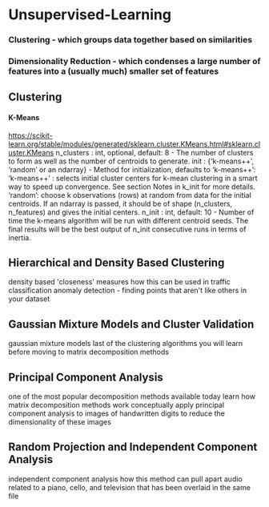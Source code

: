# Unsupervised-Learning
### Clustering - which groups data together based on similarities
### Dimensionality Reduction - which condenses a large number of features into a (usually much) smaller set of features

## Clustering
####   K-Means
https://scikit-learn.org/stable/modules/generated/sklearn.cluster.KMeans.html#sklearn.cluster.KMeans
n_clusters : int, optional, default: 8 - The number of clusters to form as well as the number of centroids to generate.
init : {‘k-means++’, ‘random’ or an ndarray} - Method for initialization, defaults to ‘k-means++’:
‘k-means++’ : selects initial cluster centers for k-mean clustering in a smart way to speed up convergence. See section Notes in k_init for more details.
‘random’: choose k observations (rows) at random from data for the initial centroids.
If an ndarray is passed, it should be of shape (n_clusters, n_features) and gives the initial centers.
n_init : int, default: 10 - Number of time the k-means algorithm will be run with different centroid seeds. The final results will be the best output of n_init consecutive runs in terms of inertia.
	
## Hierarchical and Density Based Clustering
   density based 'closeness' measures
   how this can be used in traffic classification
   anomaly detection - finding points that aren't like others in your dataset
	 
## Gaussian Mixture Models and Cluster Validation
   gaussian mixture models
   last of the clustering algorithms you will learn before moving to matrix decomposition methods

## Principal Component Analysis
   one of the most popular decomposition methods available today
   learn how matrix decomposition methods work conceptually
   apply principal component analysis to images of handwritten digits to reduce the dimensionality of these images
	
## Random Projection and Independent Component Analysis
   independent component analysis
   how this method can pull apart audio related to a piano, cello, and television that has been overlaid in the same file
